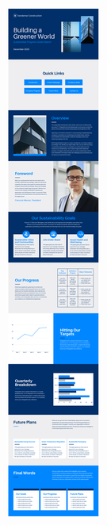 ![template](https://raw.githubusercontent.com/ShriIraCatalog/resources-two/refs/heads/master/2025/04/20/20250420040718.png)
